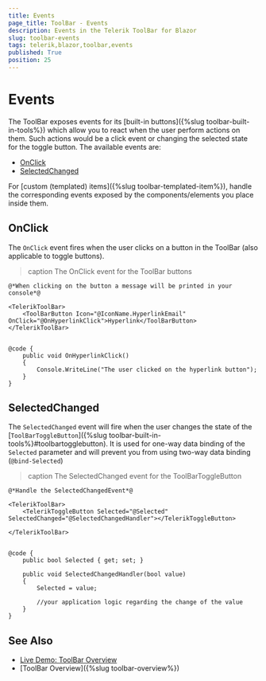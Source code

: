 ```yaml
---
title: Events
page_title: ToolBar - Events
description: Events in the Telerik ToolBar for Blazor
slug: toolbar-events
tags: telerik,blazor,toolbar,events
published: True
position: 25
---
```


# Events

The ToolBar exposes events for its [built-in buttons]({%slug toolbar-built-in-tools%}) which allow you to react when the user perform actions on them. Such actions would be a click event or changing the selected state for the toggle button. The available events are:

* [OnClick](#onclick)
* [SelectedChanged](#selectedchanged)

For [custom (templated) items]({%slug toolbar-templated-item%}), handle the corresponding events exposed by the components/elements you place inside them.

## OnClick

The `OnClick` event fires when the user clicks on a button in the ToolBar (also applicable to toggle buttons).

>caption The OnClick event for the ToolBar buttons

````CSHTML
@*When clicking on the button a message will be printed in your console*@

<TelerikToolBar>
    <ToolBarButton Icon="@IconName.HyperlinkEmail" OnClick="@OnHyperlinkClick">Hyperlink</ToolBarButton>
</TelerikToolBar>


@code {
    public void OnHyperlinkClick()
    {
        Console.WriteLine("The user clicked on the hyperlink button");
    }
}
````

## SelectedChanged

The `SelectedChanged` event will fire when the user changes the state of the [`ToolBarToggleButton`]({%slug toolbar-built-in-tools%}#toolbartogglebutton). It is used for one-way data binding of the `Selected` parameter and will prevent you from using two-way data binding (`@bind-Selected`)

>caption The SelectedChanged event for the ToolBarToggleButton

````CSHTML
@*Handle the SelectedChangedEvent*@

<TelerikToolBar>
    <TelerikToggleButton Selected="@Selected" SelectedChanged="@SelectedChangedHandler"></TelerikToggleButton>

</TelerikToolBar>


@code {
    public bool Selected { get; set; }

    public void SelectedChangedHandler(bool value)
    {
        Selected = value;

        //your application logic regarding the change of the value
    }
}
````

## See Also

  * [Live Demo: ToolBar Overview](https://demos.telerik.com/blazor-ui/toolbar/overview)
  * [ToolBar Overview]({%slug toolbar-overview%})
